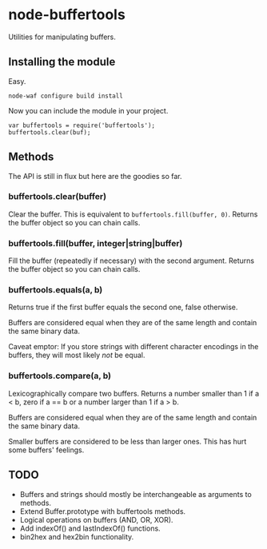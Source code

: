 # node-buffertools

Utilities for manipulating buffers.

## Installing the module

Easy.

	node-waf configure build install

Now you can include the module in your project.

	var buffertools = require('buffertools');
	buffertools.clear(buf);

## Methods

The API is still in flux but here are the goodies so far.

### buffertools.clear(buffer)

Clear the buffer. This is equivalent to `buffertools.fill(buffer, 0)`.
Returns the buffer object so you can chain calls.

### buffertools.fill(buffer, integer|string|buffer)

Fill the buffer (repeatedly if necessary) with the second argument.
Returns the buffer object so you can chain calls.

### buffertools.equals(a, b)

Returns true if the first buffer equals the second one, false otherwise.

Buffers are considered equal when they are of the same length and contain
the same binary data.

Caveat emptor: If you store strings with different character encodings
in the buffers, they will most likely *not* be equal.

### buffertools.compare(a, b)

Lexicographically compare two buffers. Returns a number smaller than 1
if a < b, zero if a == b or a number larger than 1 if a > b.

Buffers are considered equal when they are of the same length and contain
the same binary data.

Smaller buffers are considered to be less than larger ones. This has hurt
some buffers' feelings.

## TODO

* Buffers and strings should mostly be interchangeable as arguments to methods.
* Extend Buffer.prototype with buffertools methods.
* Logical operations on buffers (AND, OR, XOR).
* Add indexOf() and lastIndexOf() functions.
* bin2hex and hex2bin functionality.
